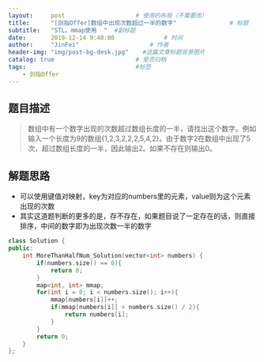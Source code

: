 ```yaml
---
layout:     post                    # 使用的布局（不需要改） 
title:      "[剑指Offer]数组中出现次数超过一半的数字"               # 标题  
subtitle:   "STL，mmap使用  "  #副标题 
date:       2019-12-14 9:40:00              # 时间 
author:     "JinFei"                    # 作者 
header-img: "img/post-bg-desk.jpg"    #这篇文章标题背景图片 
catalog: true                       # 是否归档 
tags:                               #标签     
    - 剑指Offer 
---
```


## 题目描述
> 数组中有一个数字出现的次数超过数组长度的一半，请找出这个数字。例如输入一个长度为9的数组{1,2,3,2,2,2,5,4,2}。由于数字2在数组中出现了5次，超过数组长度的一半，因此输出2。如果不存在则输出0。




## 解题思路


- 可以使用键值对映射，key为对应的numbers里的元素，value则为这个元素出现的次数
- 其实这道题判断的更多的是，存不存在，如果题目说了一定存在的话，则直接排序，中间的数字即为出现次数一半的数字

```C++
class Solution {
public:
    int MoreThanHalfNum_Solution(vector<int> numbers) {
        if(numbers.size() == 0){
            return 0;
        }
        map<int, int> mmap;
        for(int i = 0; i < numbers.size(); i++){
            mmap[numbers[i]]++;
            if(mmap[numbers[i]] > numbers.size() / 2){
                return numbers[i];
            }
        }
        return 0;
    }
};
```
